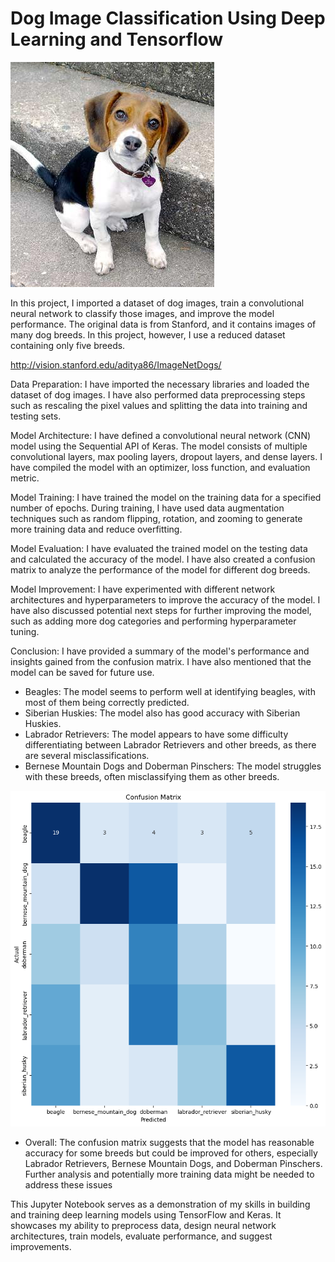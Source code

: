 # Dog Image Classification Using Deep Learning and Tensorflow

![Dog Image](n02088364_2019.jpg)

 In this project, I imported a dataset of dog images, train a convolutional neural network to classify those images, and improve the model performance. The original data is from Stanford, and it contains images of many dog breeds. In this project, however, I use a reduced dataset containing only five breeds.

http://vision.stanford.edu/aditya86/ImageNetDogs/

Data Preparation: I have imported the necessary libraries and loaded the dataset of dog images. I have also performed data preprocessing steps such as rescaling the pixel values and splitting the data into training and testing sets.

Model Architecture: I have defined a convolutional neural network (CNN) model using the Sequential API of Keras. The model consists of multiple convolutional layers, max pooling layers, dropout layers, and dense layers. I have compiled the model with an optimizer, loss function, and evaluation metric.

Model Training: I have trained the model on the training data for a specified number of epochs. During training, I have used data augmentation techniques such as random flipping, rotation, and zooming to generate more training data and reduce overfitting.

Model Evaluation: I have evaluated the trained model on the testing data and calculated the accuracy of the model. I have also created a confusion matrix to analyze the performance of the model for different dog breeds.

Model Improvement: I have experimented with different network architectures and hyperparameters to improve the accuracy of the model. I have also discussed potential next steps for further improving the model, such as adding more dog categories and performing hyperparameter tuning.

Conclusion: I have provided a summary of the model's performance and insights gained from the confusion matrix. I have also mentioned that the model can be saved for future use.

- Beagles: The model seems to perform well at identifying beagles, with most of them being correctly predicted.
- Siberian Huskies: The model also has good accuracy with Siberian Huskies.
- Labrador Retrievers: The model appears to have some difficulty differentiating between Labrador Retrievers and other breeds, as there are several misclassifications.
- Bernese Mountain Dogs and Doberman Pinschers: The model struggles with these breeds, often misclassifying them as other breeds.

![Output Image](output.png)

- Overall: The confusion matrix suggests that the model has reasonable accuracy for some breeds but could be improved for others, especially Labrador Retrievers, Bernese Mountain Dogs, and Doberman Pinschers. Further analysis and potentially more training data might be needed to address these issues

This Jupyter Notebook serves as a demonstration of my skills in building and training deep learning models using TensorFlow and Keras. It showcases my ability to preprocess data, design neural network architectures, train models, evaluate performance, and suggest improvements.